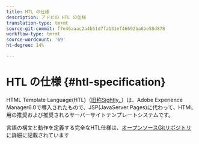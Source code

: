 ```yaml
---
title: HTL の仕様
description: アドビの HTL の仕様
translation-type: tm+mt
source-git-commit: f7e46aaac2a4b51d7fa131ef46692ba6be58d878
workflow-type: tm+mt
source-wordcount: '69'
ht-degree: 14%

---
```



# HTL の仕様 {#htl-specification}

HTML Template Language(HTL)（[旧称Sightly、](update.md)）は、Adobe Experience Manager6.0で導入されたもので、JSP(JavaServer Pages)に代わって、HTML用の推奨および推奨されるサーバーサイトテンプレートシステムです。

言語の構文と動作を定義する完全なHTL仕様は、[オープンソースGitリポジトリ](https://github.com/adobe/htl-spec)に詳細に記載されています
